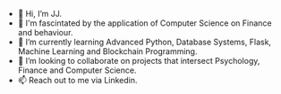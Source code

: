 - 👋 Hi, I’m JJ.
- 👀 I'm fascintated by the application of Computer Science on Finance and behaviour.
- 🌱 I’m currently learning Advanced Python, Database Systems, Flask, Machine Learning and Blockchain Programming.
- 💞️ I’m looking to collaborate on projects that intersect Psychology, Finance and Computer Science.
- 📫 Reach out to me via Linkedin.

<!---
Takhar1/Takhar1 is a ✨ special ✨ repository because its `README.md` (this file) appears on your GitHub profile.
You can click the Preview link to take a look at your changes.
--->
